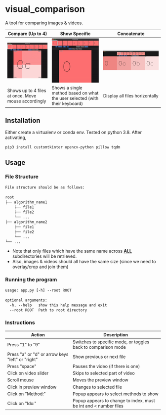 # visual_comparison
A tool for comparing images &amp; videos.

| Compare (Up to 4)                                   | Show Specific                                                               | Concatenate                    |
|-----------------------------------------------------|-----------------------------------------------------------------------------|--------------------------------|
| ![](assets/compare.gif)                             | ![](assets/specific.gif)                                                    | ![](assets/concat.png)         |
| Shows up to 4 files at once. Move mouse accordingly | Shows a single method based on what the user selected (with their keyboard) | Display all files horizontally |

## Installation

Either create a virtualenv or conda env. Tested on python 3.8. After activating,

```
pip3 install customtkinter opencv-python pillow tqdm
```

## Usage

### File Structure
```
File structure should be as follows:

root
├── algorithm_name1
    ├── file1
    ├── file2
    └── ...
├── algorithm_name2
    ├── file1
    ├── file2
    └── ...
└── ...
```

- Note that only files which have the same name across <b><u>ALL</u></b> subdirectories will be retrieved.
- Also, images & videos should all have the same size (since we need to overlay/crop and join them)

### Running the program
```
usage: app.py [-h] --root ROOT

optional arguments:
  -h, --help   show this help message and exit
  --root ROOT  Path to root directory
```

### Instructions

| Action | Description |
| --- | --- |
| Press "1" to "9" | Switches to specific mode, or toggles back to comparison mode |
| Press "a" or "d" or arrow keys "left" or "right" | Show previous or next file |
| Press "space" | Pauses the video (if there is one) |
| Click on video slider | Skips to selected part of video |
| Scroll mouse | Moves the preview window |
| Click in preview window | Changes to selected file |
| Click on "Method:" | Popup appears to select methods to show |
| Click on "Idx:" | Popup appears to change to index, must be int and < number files |
